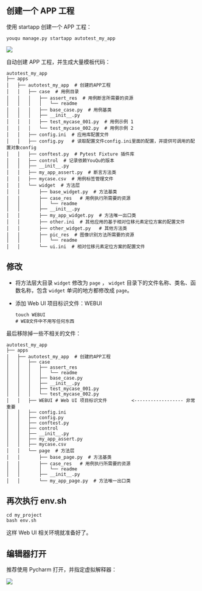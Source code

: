 ## 创建一个 APP 工程

使用 startapp 创建一个 APP 工程：

```shell
youqu manage.py startapp autotest_my_app
```

![](/实践/startapp.gif)

自动创建 APP 工程，并生成大量模板代码：

```shell
autotest_my_app
├── apps
│   ├── autotest_my_app  # 创建的APP工程
│   │   ├── case  # 用例目录
│   │   │   ├── assert_res  # 用例断言所需要的资源
│   │   │   │   └── readme
│   │   │   ├── base_case.py  # 用例基类
│   │   │   ├── __init__.py
│   │   │   ├── test_mycase_001.py  # 用例示例 1
│   │   │   └── test_mycase_002.py  # 用例示例 2
│   │   ├── config.ini  # 应用库配置文件
│   │   ├── config.py   # 读取配置文件config.ini里面的配置，并提供可调用的配置对象config
│   │   ├── conftest.py  # Pytest Fixture 插件库
│   │   ├── control  # 记录依赖YouQu的版本
│   │   ├── __init__.py
│   │   ├── my_app_assert.py  # 断言方法类
│   │   ├── mycase.csv  # 用例标签管理文件
│   │   └── widget  # 方法层
│   │       ├── base_widget.py  # 方法基类
│   │       ├── case_res   # 用例执行所需要的资源
│   │       │   └── readme
│   │       ├── __init__.py
│   │       ├── my_app_widget.py  # 方法唯一出口类
│   │       ├── other.ini  # 其他应用的基于相对位移元素定位方案的配置文件
│   │       ├── other_widget.py   # 其他方法类
│   │       ├── pic_res  # 图像识别方法所需要的资源
│   │       │   └── readme
│   │       └── ui.ini  # 相对位移元素定位方案的配置文件
```

## 修改

- 将方法层大目录 `widget` 修改为 `page` ， `widget` 目录下的文件名称、类名、函数名称，包含 `widget` 单词的地方都修改成 `page`。

- 添加 Web UI 项目标识文件：WEBUI

  ```shell
  touch WEBUI
  # WEB文件中不用写任何东西
  ```

最后移除掉一些不相关的文件：

```shell
autotest_my_app
├── apps
│   ├── autotest_my_app  # 创建的APP工程
│   │   ├── case
│   │   │   ├── assert_res  
│   │   │   │   └── readme
│   │   │   ├── base_case.py 
│   │   │   ├── __init__.py
│   │   │   ├── test_mycase_001.py  
│   │   │   └── test_mycase_002.py 
│   │   ├── WEBUI # Web UI 项目标识文件         <------------------ 非常重要
│   │   ├── config.ini 
│   │   ├── config.py  
│   │   ├── conftest.py 
│   │   ├── control 
│   │   ├── __init__.py
│   │   ├── my_app_assert.py 
│   │   ├── mycase.csv 
│   │   └── page  # 方法层
│   │       ├── base_page.py  # 方法基类
│   │       ├── case_res   # 用例执行所需要的资源
│   │       │   └── readme
│   │       ├── __init__.py
│   │       └── my_app_page.py  # 方法唯一出口类
```

## 再次执行 env.sh

```shell
cd my_project
bash env.sh
```

这样 Web UI 相关环境就准备好了。

## 编辑器打开

推荐使用 Pycharm 打开，并指定虚拟解释器：

![](/实践/桌面UI自动化/pc_open.gif)